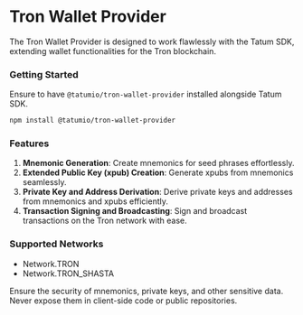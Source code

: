 # Tron Wallet Provider

The Tron Wallet Provider is designed to work flawlessly with the Tatum SDK, extending wallet functionalities for the Tron blockchain.

### Getting Started

Ensure to have `@tatumio/tron-wallet-provider` installed alongside Tatum SDK.

```bash
npm install @tatumio/tron-wallet-provider
```

### Features

1. **Mnemonic Generation**: Create mnemonics for seed phrases effortlessly.
2. **Extended Public Key (xpub) Creation**: Generate xpubs from mnemonics seamlessly.
3. **Private Key and Address Derivation**: Derive private keys and addresses from mnemonics and xpubs efficiently.
4. **Transaction Signing and Broadcasting**: Sign and broadcast transactions on the Tron network with ease.

### Supported Networks

* Network.TRON
* Network.TRON\_SHASTA

Ensure the security of mnemonics, private keys, and other sensitive data. Never expose them in client-side code or public repositories.
